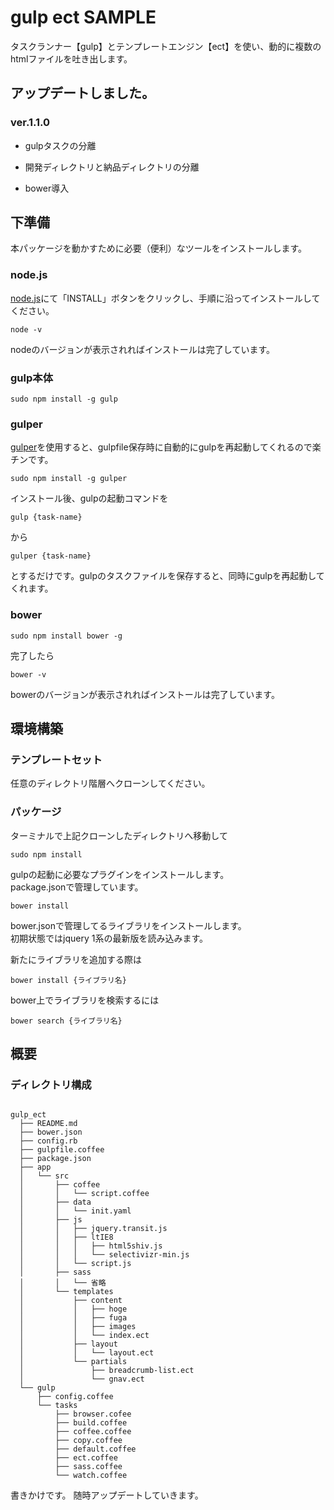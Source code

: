 # gulp ect SAMPLE

タスクランナー【gulp】とテンプレートエンジン【ect】を使い、動的に複数のhtmlファイルを吐き出します。


## アップデートしました。

### ver.1.1.0

* gulpタスクの分離

* 開発ディレクトリと納品ディレクトリの分離

* bower導入


## 下準備

本パッケージを動かすために必要（便利）なツールをインストールします。

### node.js

[node.js](https://nodejs.org/)にて「INSTALL」ボタンをクリックし、手順に沿ってインストールしてください。

``` console
node -v
```
nodeのバージョンが表示されればインストールは完了しています。

### gulp本体

```console
sudo npm install -g gulp
```

### gulper

[gulper](http://blog.anatoo.jp/entry/2015/02/01/155545)を使用すると、gulpfile保存時に自動的にgulpを再起動してくれるので楽チンです。

```console
sudo npm install -g gulper
```

インストール後、gulpの起動コマンドを

```console
gulp {task-name}
```

から

```console
gulper {task-name}
```

とするだけです。gulpのタスクファイルを保存すると、同時にgulpを再起動してくれます。

### bower

```console
sudo npm install bower -g
```

完了したら

```console
bower -v
```

bowerのバージョンが表示されればインストールは完了しています。

## 環境構築

### テンプレートセット

任意のディレクトリ階層へクローンしてください。

### パッケージ

ターミナルで上記クローンしたディレクトリへ移動して

``` console
sudo npm install
```

gulpの起動に必要なプラグインをインストールします。  
package.jsonで管理しています。

``` console
bower install
```

bower.jsonで管理してるライブラリをインストールします。  
初期状態ではjquery 1系の最新版を読み込みます。  

新たにライブラリを追加する際は

```console
bower install {ライブラリ名}
```

bower上でライブラリを検索するには

```console
bower search {ライブラリ名}
```


## 概要

### ディレクトリ構成

~~~~

gulp_ect
  ├── README.md
  ├── bower.json
  ├── config.rb
  ├── gulpfile.coffee
  ├── package.json
  ├── app
  │   └── src
  │       ├── coffee
  │       │   └── script.coffee
  │       ├── data
  │       │   └── init.yaml
  │       ├── js
  │       │   ├── jquery.transit.js
  │       │   ├── ltIE8
  │       │   │   ├── html5shiv.js
  │       │   │   └── selectivizr-min.js
  │       │   └── script.js
  │       ├── sass
  │       │   └── 省略
  │       └── templates
  │           ├── content
  │           │   ├── hoge
  │           │   ├── fuga
  │           │   ├── images
  │           │   └── index.ect
  │           ├── layout
  │           │   └── layout.ect
  │           └── partials
  │               ├── breadcrumb-list.ect
  │               └── gnav.ect
  └── gulp
      ├── config.coffee
      └── tasks
          ├── browser.cofee
          ├── build.coffee
          ├── coffee.coffee
          ├── copy.coffee
          ├── default.coffee
          ├── ect.coffee
          ├── sass.coffee
          └── watch.coffee

~~~~


書きかけです。
随時アップデートしていきます。





























<!--

## 各種設定・データ管理
ディレクトリ名やminifyの有無等、各種セッティングやページ構成のデータはdata/init.yamlで管理しています。
```yaml
settings:
  directory:
    names: # ディレクトリ名設定
      application: app
      source:      src
      develop:     develop
      destination: product
      sass:        sass
      css:         css
      coffee:      coffee
      js:          js
      img:         images
      temp:        templates
      content:     content
  javascript:
    useMinify: true
    original: # 独自ファイル設定
      files: # dest連結後に削除するオリジナルファイル
        - jquery.transit
        - script
      name: vendor # dest連結後のファイル名
    libraries: # bowerで取得したライブラリ設定
      name: libs # dest連結後のファイル名
  css:
    useMinify: true
```



### ectの概要
init.yamlのデータをgulpfileが取得してectに渡し、htmlに吐き出す仕組みです

### データファイルの追加
例えばコンテンツページのデータを持つファイルを作成する場合、src/data/contents.yaml等の名前でファイルを作成し、gulpfile.coffeeにて
```coffee
data_contents = YAML.safeLoad fs.readFileSync "#{dir.src}"+'/data/contents.yaml', 'utf8'
```
と記述すればcontents.yamlが使えるようになります。

### データのセット
gulpfileにて、各ectファイルへ渡すデータを指定します。
```coffee
for page, detail of data_init.pages
  switch page
    when 'root'
      for file in detail.files
        gulp.src "#{dir.src}"+'/'+"#{dir.temp}"+'/content/'+file.name+'.ect'
            .pipe ect({
              options:
                root: "#{dir.src}"+'/'+"#{dir.temp}"
                ext:  '.ect'
              data: # ここ
                name: file.name
                title: file.title
                class: file.class
                root: true
                init: data_init
            })
            .pipe gulp.dest "#{dir.dest}"
            .pipe browser.reload({ stream: true })
```
上記の例ではinit.yamlのpages配列をまわして、keyがrootだった場合はvalueのfilesという配列を中でまわしています  
個別のfileが持つ「name, title, class」のデータをセットし、さらにrootにはtrueの値を渡しています  
initにdata_initを渡す事で、ectファイル上でinit.yaml全体へのアクセスもできるようになっています

## ECT
gulp、ect、yamlの連携により、様々なテンプレートパターンの作成が可能です  
大量のhtmlファイルの複製や、わずか一箇所の修正のために全てのファイルを直さなければならない等の無駄なコストが省けます

### データの呼び出し
上記**データのセット**で指定したデータは@を使って呼び出します

init.yamlに
```yaml
pages:
  root:
    files:
      - name: index
        title: トップ
        class: home
      - name: ex
        title: example
        class: example
```
というデータがあった場合
```ect
<p><%= @title %></p>
```
index.htmlを吐く時は
```html
<p>トップ</p>
```
ex.htmlを吐く時は
```html
<p>example</p>
```
とコンパイルされます


### シンタックス
ectはcoffeescriptのシンタックスに準拠します

#### エスケープなしの出力
```ect
<%- someVar %>
```

#### エスケープありの出力
```ect
<%= someVar %>
```

#### パーシャル
```ect
<% include 'partials/gnav.ect' %>
```

#### 継承
```ect
<% extend 'layout/layout.ect' %>
```
呼び出し
```ect
<% content %>
```

#### ブロック
```ect
<% block 'blockName' %>
  <p>This is block content</p>
<% end %>
```
呼び出し
```ect
<% content 'blockName' %>
```






#### ループ
coffeescriptのループ記法

##### 配列
```coffee
for hoge in hoges
  console.log hoge
```

##### 連想配列
```coffee
for key, val of hoges
  console.log key
  console.log val
```

例えばgulpfileのデータを指定する箇所で
```coffee
data:
  words: [hoge, fuga, piyo]
```
と配列がセットされている場合
```ect
<div>
  <% for word in @words : %>
    <p><%= word %></p>
  <% end %>
</div>
```
で
```html
<div>
  <p>hoge</p>
  <p>fuga</p>
  <p>piyo</p>
</div>
```
となります

#### 条件分岐

##### if文
```ect
<% if @class isnt 'home' : %>
  <p>下層ページです</p>
<% end %>
```
-->
